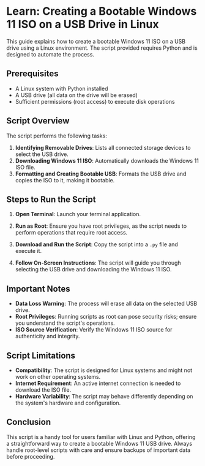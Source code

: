 # Learn: Creating a Bootable Windows 11 ISO on a USB Drive in Linux

This guide explains how to create a bootable Windows 11 ISO on a USB drive using a Linux environment. The script
provided requires Python and is designed to automate the process.

## Prerequisites

- A Linux system with Python installed
- A USB drive (all data on the drive will be erased)
- Sufficient permissions (root access) to execute disk operations

## Script Overview

The script performs the following tasks:

1. **Identifying Removable Drives**: Lists all connected storage devices to select the USB drive.
2. **Downloading Windows 11 ISO**: Automatically downloads the Windows 11 ISO file.
3. **Formatting and Creating Bootable USB**: Formats the USB drive and copies the ISO to it, making it bootable.

## Steps to Run the Script

1. **Open Terminal**: Launch your terminal application.

2. **Run as Root**: Ensure you have root privileges, as the script needs to perform operations that require root access.

3. **Download and Run the Script**: Copy the script into a `.py` file and execute it.

4. **Follow On-Screen Instructions**: The script will guide you through selecting the USB drive and downloading the
   Windows 11 ISO.

## Important Notes

- **Data Loss Warning**: The process will erase all data on the selected USB drive.
- **Root Privileges**: Running scripts as root can pose security risks; ensure you understand the script's operations.
- **ISO Source Verification**: Verify the Windows 11 ISO source for authenticity and integrity.

## Script Limitations

- **Compatibility**: The script is designed for Linux systems and might not work on other operating systems.
- **Internet Requirement**: An active internet connection is needed to download the ISO file.
- **Hardware Variability**: The script may behave differently depending on the system's hardware and configuration.

## Conclusion

This script is a handy tool for users familiar with Linux and Python, offering a straightforward way to create a
bootable Windows 11 USB drive. Always handle root-level scripts with care and ensure backups of important data before
proceeding.
